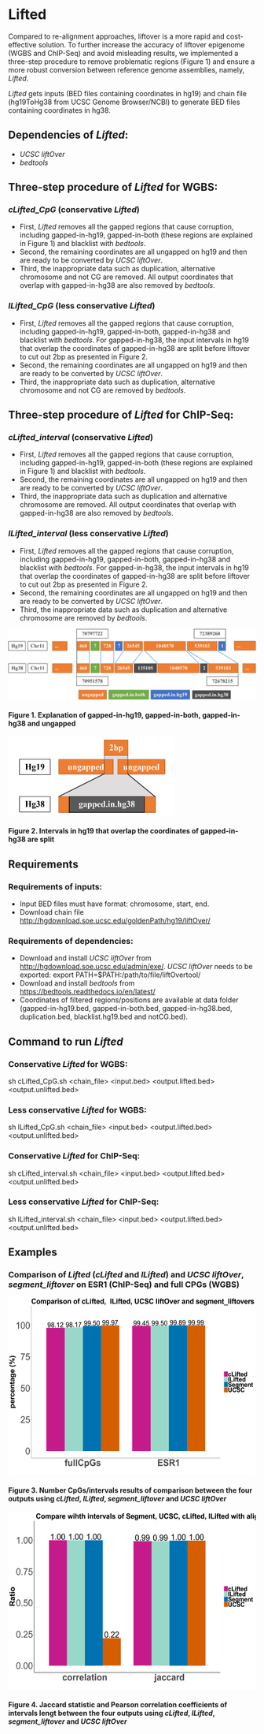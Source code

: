 # Lifted 
Compared to re-alignment approaches, liftover is a more rapid and cost-effective solution. To further increase the accuracy of liftover epigenome (WGBS and ChIP-Seq) and avoid misleading results, we implemented a three-step procedure to remove problematic regions (Figure 1) and ensure a more robust conversion between reference genome assemblies, namely, *Lifted*.

*Lifted* gets inputs (BED files containing coordinates in hg19) and chain file (hg19ToHg38 from UCSC Genome Browser/NCBI) to generate BED files containing coordinates in hg38.

## Dependencies of *Lifted*:
* *UCSC liftOver*
* *bedtools*

## Three-step procedure of *Lifted* for WGBS:
### *cLifted_CpG* (conservative *Lifted*)
* First, *Lifted* removes all the gapped regions that cause corruption, including gapped-in-hg19, gapped-in-both (these regions are explained in Figure 1) and blacklist with *bedtools*.
* Second, the remaining coordinates are all ungapped on hg19 and then are ready to be converted by *UCSC liftOver*.
* Third, the inappropriate data such as duplication, alternative chromosome and not CG are removed. All output coordinates that overlap with gapped-in-hg38 are also removed by *bedtools*.

### *lLifted_CpG* (less conservative *Lifted*)
* First, *Lifted* removes all the gapped regions that cause corruption, including gapped-in-hg19, gapped-in-both, gapped-in-hg38 and blacklist with *bedtools*. For gapped-in-hg38, the input intervals in hg19 that overlap the coordinates of gapped-in-hg38 are split before liftover to cut out 2bp as presented in Figure 2.
* Second, the remaining coordinates are all ungapped on hg19 and then are ready to be converted by *UCSC liftOver*.
* Third, the inappropriate data such as duplication, alternative chromosome and not CG are removed by *bedtools*.

## Three-step procedure of *Lifted* for ChIP-Seq:
### *cLifted_interval* (conservative *Lifted*)
* First, *Lifted* removes all the gapped regions that cause corruption, including gapped-in-hg19, gapped-in-both (these regions are explained in Figure 1) and blacklist with *bedtools*.
* Second, the remaining coordinates are all ungapped on hg19 and then are ready to be converted by *UCSC liftOver*.
* Third, the inappropriate data such as duplication and alternative chromosome are removed. All output coordinates that overlap with gapped-in-hg38 are also removed by *bedtools*.

### *lLifted_interval* (less conservative *Lifted*)
* First, *Lifted* removes all the gapped regions that cause corruption, including gapped-in-hg19, gapped-in-both, gapped-in-hg38 and blacklist with *bedtools*. For gapped-in-hg38, the input intervals in hg19 that overlap the coordinates of gapped-in-hg38 are split before liftover to cut out 2bp as presented in Figure 2.
* Second, the remaining coordinates are all ungapped on hg19 and then are ready to be converted by *UCSC liftOver*.
* Third, the inappropriate data such as duplication and alternative chromosome are removed by *bedtools*.

![vidu2](figures/Figure_1.png)

#### Figure 1. Explanation of gapped-in-hg19, gapped-in-both, gapped-in-hg38 and ungapped

<img src="figures/Figure_2.png" height="160" width="340">

#### Figure 2. Intervals in hg19 that overlap the coordinates of gapped-in-hg38 are split

## Requirements
### Requirements of inputs:
* Input BED files must have format: chromosome, start, end.
* Download chain file http://hgdownload.soe.ucsc.edu/goldenPath/hg19/liftOver/

### Requirements of dependencies:
* Download and install *UCSC liftOver* from http://hgdownload.soe.ucsc.edu/admin/exe/. *UCSC liftOver* needs to be exported:
export PATH=$PATH:/path/to/file/liftOvertool/
* Download and install *bedtools* from https://bedtools.readthedocs.io/en/latest/
* Coordinates of filtered regions/positions are available at data folder (gapped-in-hg19.bed, gapped-in-both.bed, gapped-in-hg38.bed, duplication.bed, blacklist.hg19.bed and notCG.bed).

## Command to run *Lifted*
### Conservative *Lifted* for WGBS:
sh cLifted_CpG.sh <chain_file> <input.bed> <output.lifted.bed> <output.unlifted.bed>
### Less conservative *Lifted* for WGBS:
sh lLifted_CpG.sh <chain_file> <input.bed> <output.lifted.bed> <output.unlifted.bed>
### Conservative *Lifted* for ChIP-Seq:
sh cLifted_interval.sh <chain_file> <input.bed> <output.lifted.bed> <output.unlifted.bed>
### Less conservative *Lifted* for ChIP-Seq:
sh lLifted_interval.sh <chain_file> <input.bed> <output.lifted.bed> <output.unlifted.bed>

## Examples
### Comparison of *Lifted* (*cLifted* and *lLifted*) and *UCSC liftOver*, *segment_liftover* on ESR1 (ChIP-Seq) and full CPGs (WGBS)
<img src="figures/figure3.1.png" height="360" width="540">

#### Figure 3. Number CpGs/intervals results of comparison between the four outputs using *cLifted*, *lLifted*, *segment_liftover* and *UCSC liftOver*

<img src="figures/figure4.png" height="360" width="540">

#### Figure 4. Jaccard statistic and Pearson correlation coefficients of intervals lengt between the four outputs using *cLifted*, *lLifted*, *segment_liftover* and *UCSC liftOver*
